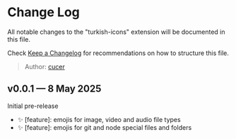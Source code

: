 # Change Log

All notable changes to the "turkish-icons" extension will be documented in this file.

Check [Keep a Changelog](http://keepachangelog.com/) for recommendations on how to structure this file.

> Author: [cucer](https://github.com/cucer)

## v0.0.1 — 8 May 2025

Initial pre-release

- ✨ [feature]: emojis for image, video and audio file types
- ✨ [feature]: emojis for git and node special files and folders
